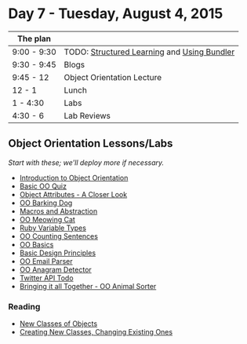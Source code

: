 #  Day 7 - Tuesday, August 4, 2015

The plan        |      |
----------------|-------
9:00 - 9:30     | TODO: [Structured Learning](http://learn.flatironschool.com/lessons/9840) and [Using Bundler](https://learn.co/admin/lessons/9841)
9:30 - 9:45     | Blogs
9:45 - 12       | Object Orientation Lecture
12 - 1          | Lunch
1 - 4:30        | Labs
4:30 - 6        | Lab Reviews

## Object Orientation Lessons/Labs
_Start with these; we'll deploy more if necessary._

* [Introduction to Object Orientation](https://learn.co/lessons/10750)
* [Basic OO Quiz](https://learn.co/lessons/10751)
* [Object Attributes - A Closer Look](https://learn.co/lessons/10752)
* [OO Barking Dog](https://learn.co/lessons/9847)
* [Macros and Abstraction](https://learn.co/lessons/10754)
* [OO Meowing Cat](https://learn.co/lessons/10756)
* [Ruby Variable Types](https://learn.co/lessons/10758)
* [OO Counting Sentences](https://learn.co/lessons/9849)
* [OO Basics](https://learn.co/lessons/9850)
* [Basic Design Principles](https://learn.co/lessons/10763)
* [OO Email Parser](https://learn.co/lessons/9852)
* [OO Anagram Detector](https://learn.co/lessons/9853)
* [Twitter API Todo](https://learn.co/lessons/9854)
* [Bringing it all Together - OO Animal Sorter](https://learn.co/lessons/9855)


### Reading

* [New Classes of Objects](http://books.flatironschool.com/books/43?page=105)
* [Creating New Classes, Changing Existing Ones](http://books.flatironschool.com/books/43?page=113)
